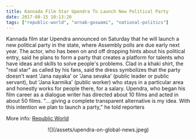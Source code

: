 ```yaml
---
title: Kannada Film Star Upendra To Launch New Political Party
date: 2017-08-15 10:13:20
tags: ["republic-world", "arnab-goswami", "national-politics"]
---
```


Kannada film star Upendra announced on Saturday that he will launch a new political party in the state, where Assembly polls are due early next year.
The actor, who has been on and off dropping hints about his political entry, said he plans to form a party that creates a platform for talents who have ideas and skills to solve people's problems. Clad in a khaki shirt, the "real star" as called by his fans, said the dress symbolizes that the party doesn't want 'Jana nayaka' or 'Jana sevaka' (public leader or public servant), but 'Jana karmika' (public worker) who stays in a particular area and honestly works for people there, for a salary. Upendra, who began his film career as a dialogue writer has directed about 10 films and acted in about 50 films. "....giving a complete transparent alternative is my idea. With this intention we plan to launch a party," he told reporters

More info: [Republic World](http://www.republicworld.com/s/4709/kannada-film-star-upendra-to-launch-new-political-party)

<center>
![](/assets/upendra-on-global-news.jpeg)
</center>